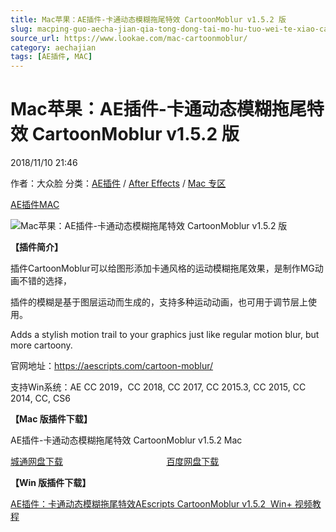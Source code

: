 ```yaml
---
title: Mac苹果：AE插件-卡通动态模糊拖尾特效 CartoonMoblur v1.5.2 版
slug: macping-guo-aecha-jian-qia-tong-dong-tai-mo-hu-tuo-wei-te-xiao-cartoonmoblur-v1-5-2-ban
source_url: https://www.lookae.com/mac-cartoonmoblur/
category: aechajian
tags: [AE插件, MAC]
---
```

# Mac苹果：AE插件-卡通动态模糊拖尾特效 CartoonMoblur v1.5.2 版

2018/11/10 21:46

作者：大众脸
分类：[AE插件](https://www.lookae.com/after-effects/aechajian/) / [After Effects](https://www.lookae.com/after-effects/) / [Mac 专区](https://www.lookae.com/mac-osx/)

[AE插件](https://www.lookae.com/tag/ae%e6%8f%92%e4%bb%b6/)[MAC](https://www.lookae.com/tag/mac/)

![Mac苹果：AE插件-卡通动态模糊拖尾特效 CartoonMoblur v1.5.2 版](https://www.lookae.com/wp-content/uploads/2018/10/Cartoon-Moblur-.jpg "Mac苹果：AE插件-卡通动态模糊拖尾特效 CartoonMoblur v1.5.2 版-LookAE.com")

**【插件简介】**

插件CartoonMoblur可以给图形添加卡通风格的运动模糊拖尾效果，是制作MG动画不错的选择，

插件的模糊是基于图层运动而生成的，支持多种运动动画，也可用于调节层上使用。

Adds a stylish motion trail to your graphics just like regular motion blur, but more cartoony.

官网地址：https://aescripts.com/cartoon-moblur/

支持Win系统：AE CC 2019，CC 2018, CC 2017, CC 2015.3, CC 2015, CC 2014, CC, CS6

**【Mac 版插件下载】**

AE插件-卡通动态模糊拖尾特效 CartoonMoblur v1.5.2 Mac

[城通网盘下载](https://lookae.ctfile.com/fs/680462-319451118)                                          [百度网盘下载](https://pan.baidu.com/s/10MTmlwxa9Ykuy4ux9ko7-w)

**【Win 版插件下载】**

[AE插件：卡通动态模糊拖尾特效AEscripts CartoonMoblur v1.5.2  Win+ 视频教程](https://www.lookae.com/cartoonmoblur/)
